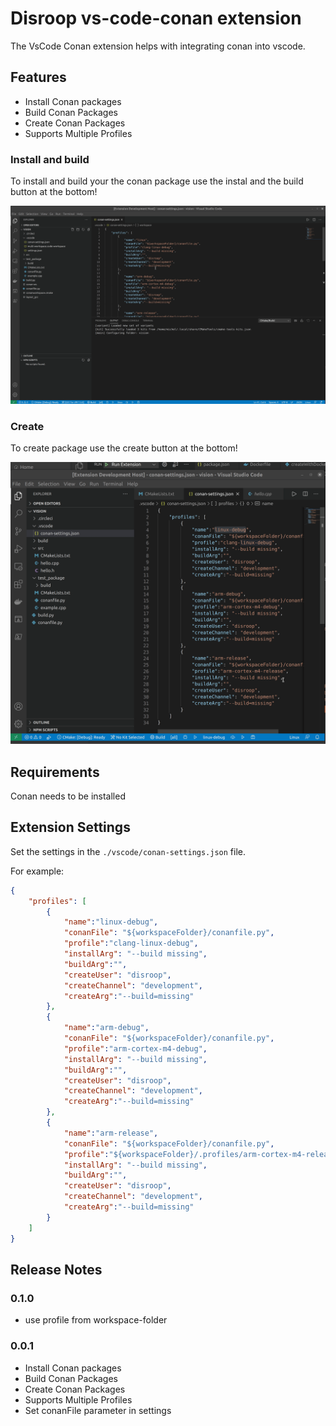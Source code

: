 # Disroop vs-code-conan extension

The VsCode Conan extension helps with integrating conan into vscode.

## Features

- Install Conan packages
- Build Conan Packages
- Create Conan Packages
- Supports Multiple Profiles

### Install and build

To install and build your the conan package use the instal and the build button at the bottom!

![Build and install](images/installbuild.gif)

### Create

To create package use the create button at the bottom!

![Build and install](images/create.gif)

## Requirements

Conan needs to be installed

## Extension Settings

Set the settings in the `./vscode/conan-settings.json` file.

For example:

```json
{
    "profiles": [
        {
            "name":"linux-debug",
            "conanFile": "${workspaceFolder}/conanfile.py",
            "profile":"clang-linux-debug",
            "installArg": "--build missing",
            "buildArg":"",
            "createUser": "disroop",
            "createChannel": "development",
            "createArg":"--build=missing"
        },
        {
            "name":"arm-debug",
            "conanFile": "${workspaceFolder}/conanfile.py",
            "profile":"arm-cortex-m4-debug",
            "installArg": "--build missing",
            "buildArg":"",
            "createUser": "disroop",
            "createChannel": "development",
            "createArg":"--build=missing"
        },
        {
            "name":"arm-release",
            "conanFile": "${workspaceFolder}/conanfile.py",
            "profile":"${workspaceFolder}/.profiles/arm-cortex-m4-release",
            "installArg": "--build missing",
            "buildArg":"",
            "createUser": "disroop",
            "createChannel": "development",
            "createArg":"--build=missing"
        }
    ]
}
```

## Release Notes

### 0.1.0

- use profile from workspace-folder

### 0.0.1

- Install Conan packages
- Build Conan Packages
- Create Conan Packages
- Supports Multiple Profiles
- Set conanFile parameter in settings